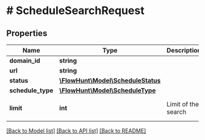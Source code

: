 # # ScheduleSearchRequest

## Properties

Name | Type | Description | Notes
------------ | ------------- | ------------- | -------------
**domain_id** | **string** |  | [optional]
**url** | **string** |  | [optional]
**status** | [**\FlowHunt\Model\ScheduleStatus**](ScheduleStatus.md) |  | [optional]
**schedule_type** | [**\FlowHunt\Model\ScheduleType**](ScheduleType.md) |  | [optional]
**limit** | **int** | Limit of the search | [optional] [default to 100]

[[Back to Model list]](../../README.md#models) [[Back to API list]](../../README.md#endpoints) [[Back to README]](../../README.md)
